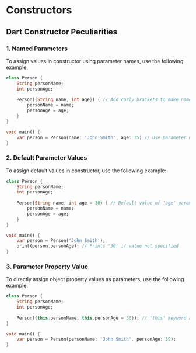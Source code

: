 # Constructors

## Dart Constructor Peculiarities 

### 1. Named Parameters

To assign values in constructor using parameter names, use the following example:

```dart
class Person {
    String personName;
    int personAge;
    
    Person({String name, int age}) { // Add curly brackets to make named parameters
        personName = name;
        personAge = age;
    }
}

void main() {
    var person = Person(name: 'John Smith', age: 35) // Use parameter name to specify value
}
```



### 2. Default Parameter Values

To assign default values in constructor, use the following example:

```dart
class Person {
    String personName;
    int personAge;
    
    Person(String name, int age = 30) { // Default value of 'age' parameter is 30
        personName = name;
        personAge = age;
    }
}

void main() {
    var person = Person('John Smith');
    print(person.personAge); // Prints '30' if value not specified
}
```



### 3.  Parameter Property Value

To directly assign object property values as parameters, use the following example:

```dart
class Person {
    String personName;
    int personAge;
    
    Person({this.personName, this.personAge = 30}); // 'this' keyword allows object to directly reference its own properties
}

void main() {
    var person = Person(personName: 'John Smith', personAge: 59);
}
```

